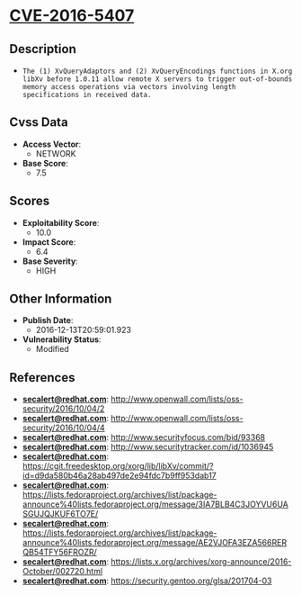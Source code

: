 
# [CVE-2016-5407](http://www.openwall.com/lists/oss-security/2016/10/04/2)

## Description

- `The (1) XvQueryAdaptors and (2) XvQueryEncodings functions in X.org libXv before 1.0.11 allow remote X servers to trigger out-of-bounds memory access operations via vectors involving length specifications in received data.`

## Cvss Data

- **Access Vector**:
  - NETWORK
- **Base Score**:
  - 7.5

## Scores

- **Exploitability Score**:
  - 10.0
- **Impact Score**:
  - 6.4
- **Base Severity**:
  - HIGH

## Other Information

- **Publish Date**:
  - 2016-12-13T20:59:01.923
- **Vulnerability Status**:
  - Modified

## References

- **secalert@redhat.com**: http://www.openwall.com/lists/oss-security/2016/10/04/2
- **secalert@redhat.com**: http://www.openwall.com/lists/oss-security/2016/10/04/4
- **secalert@redhat.com**: http://www.securityfocus.com/bid/93368
- **secalert@redhat.com**: http://www.securitytracker.com/id/1036945
- **secalert@redhat.com**: https://cgit.freedesktop.org/xorg/lib/libXv/commit/?id=d9da580b46a28ab497de2e94fdc7b9ff953dab17
- **secalert@redhat.com**: https://lists.fedoraproject.org/archives/list/package-announce%40lists.fedoraproject.org/message/3IA7BLB4C3JOYVU6UASGUJQJKUF6TO7E/
- **secalert@redhat.com**: https://lists.fedoraproject.org/archives/list/package-announce%40lists.fedoraproject.org/message/AE2VJOFA3EZA566RERQB54TFY56FROZR/
- **secalert@redhat.com**: https://lists.x.org/archives/xorg-announce/2016-October/002720.html
- **secalert@redhat.com**: https://security.gentoo.org/glsa/201704-03
